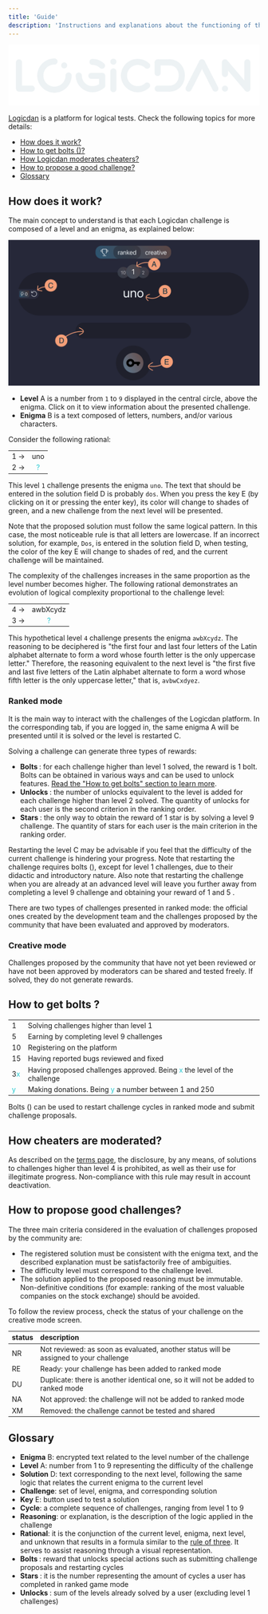 ```yaml
---
title: 'Guide'
description: 'Instructions and explanations about the functioning of the logicdan.com website'
---
```


[![logo](../assets/logicdan-logo.svg "Logicdan Logo")](https://logicdan.com)

[Logicdan](https://logicdan.com) is a platform for logical tests. Check the following topics for more details:

- [How does it work?](#how-it-works)
- [How to get bolts (<span class="bolt"></span>)?](#how-to-get-bolts)
- [How Logicdan moderates cheaters?](#how-cheaters-are-moderated)
- [How to propose a good challenge?](#how-to-propose-good-challenges)
- [Glossary](#glossary)

## <a name="how-it-works"></a>How does it work?

The main concept to understand is that each Logicdan challenge is composed of a level and an enigma, as explained below:

<img class="print-screen" src="../assets/logicdan-screen.png" alt="logicdan printscreen">

- **Level** <span class="screen-index">A</span> is a number from `1` to `9` displayed in the central circle, above the enigma. Click on it to view information about the presented challenge.
- **Enigma** <span class="screen-index">B</span> is a text composed of letters, numbers, and/or various characters.

Consider the following rational:

|   |   |
|---|:-:|
| 1 →|uno|
| 2 →| 	<font color=#26c9d1>?</font> |

This level `1` challenge presents the enigma `uno`. The text that should be entered in the solution field <span class="screen-index">D</span> is probably `dos`. When you press the key <span class="screen-index">E</span> (by clicking on it or pressing the enter key), its color will change to shades of green, and a new challenge from the next level will be presented.

Note that the proposed solution must follow the same logical pattern. In this case, the most noticeable rule is that all letters are lowercase. If an incorrect solution, for example, `Dos`, is entered in the solution field <span class="screen-index">D</span>, when testing, the color of the key <span class="screen-index">E</span> will change to shades of red, and the current challenge will be maintained.

The complexity of the challenges increases in the same proportion as the level number becomes higher. The following rational demonstrates an evolution of logical complexity proportional to the challenge level:

|   |   |
|---|:-:|
| 4 →|awbXcydz|
| 3 →| 	<font color=#26c9d1>?</font> |

This hypothetical level `4` challenge presents the enigma `awbXcydz`. The reasoning to be deciphered is "the first four and last four letters of the Latin alphabet alternate to form a word whose fourth letter is the only uppercase letter." Therefore, the reasoning equivalent to the next level is "the first five and last five letters of the Latin alphabet alternate to form a word whose fifth letter is the only uppercase letter," that is, `avbwCxdyez`.

### Ranked mode

It is the main way to interact with the challenges of the Logicdan platform. In the corresponding tab, if you are logged in, the same enigma <span class="screen-index">A</span> will be presented until it is solved or the level is restarted <span class="screen-index">C</span>.

Solving a challenge can generate three types of rewards:

- **Bolts <span class="bolt"></span>**: for each challenge higher than level 1 solved, the reward is 1 bolt. Bolts can be obtained in various ways and can be used to unlock features. [Read the "How to get bolts" section to learn more](#how-to-get-bolts).
- **Unlocks <span class="unlock"></span>**: the number of unlocks equivalent to the level is added for each challenge higher than level 2 solved. The quantity of unlocks for each user is the second criterion in the ranking order.
- **Stars <span class="star"></span>**: the only way to obtain the reward of 1 star is by solving a level 9 challenge. The quantity of stars for each user is the main criterion in the ranking order.

Restarting the level <span class="screen-index">C</span> may be advisable if you feel that the difficulty of the current challenge is hindering your progress. Note that restarting the challenge requires bolts (<span class="bolt"></span>), except for level 1 challenges, due to their didactic and introductory nature. Also note that restarting the challenge when you are already at an advanced level will leave you further away from completing a level 9 challenge and obtaining your reward of 1 <span class="star"></span> and 5 <span class="bolt"></span>.

There are two types of challenges presented in ranked mode: the official ones created by the development team and the challenges proposed by the community that have been evaluated and approved by moderators.

### Creative mode

Challenges proposed by the community that have not yet been reviewed or have not been approved by moderators can be shared and tested freely. If solved, they do not generate rewards.

## <a name="how-to-get-bolts"></a>How to get bolts <span class="bolt"></span>?

| | |
|:---|:---|
|1 <span class="bolt"></span>|Solving challenges higher than level 1|
|5 <span class="bolt"></span>|Earning <span class="star"></span> by completing level 9 challenges|
|10 <span class="bolt"></span>|Registering on the platform|
|15 <span class="bolt"></span>|Having reported bugs reviewed and fixed|
|3<font color=#26c9d1>x</font> <span class="bolt"></span>|Having proposed challenges approved. Being <font color=#26c9d1>x</font> the level of the challenge|
|<font color=#26c9d1>y</font> <span class="bolt"></span>|Making donations. Being <font color=#26c9d1>y</font> a number between 1 and 250|

Bolts (<span class="bolt"></span>) can be used to restart challenge cycles in ranked mode and submit challenge proposals.

## <a name="how-cheaters-are-moderated"></a>How cheaters are moderated?

As described on the [terms page](/en/terms), the disclosure, by any means, of solutions to challenges higher than level 4 is prohibited, as well as their use for illegitimate progress. Non-compliance with this rule may result in account deactivation.

## <a name="how-to-propose-good-challenges"></a>How to propose good challenges?

The three main criteria considered in the evaluation of challenges proposed by the community are:

- The registered solution must be consistent with the enigma text, and the described explanation must be satisfactorily free of ambiguities.
- The difficulty level must correspond to the challenge level.
- The solution applied to the proposed reasoning must be immutable. Non-definitive conditions (for example: ranking of the most valuable companies on the stock exchange) should be avoided.

To follow the review process, check the status of your challenge on the creative mode screen.

|status|description|
|:---|:---|
|NR|Not reviewed: as soon as evaluated, another status will be assigned to your challenge|
|RE|Ready: your challenge has been added to ranked mode|
|DU|Duplicate: there is another identical one, so it will not be added to ranked mode|
|NA|Not approved: the challenge will not be added to ranked mode|
|XM|Removed: the challenge cannot be tested and shared|

## <a name="glossary"></a>Glossary

- **Enigma** <span class="screen-index">B</span>: encrypted text related to the level number of the challenge
- **Level** <span class="screen-index">A</span>: number from 1 to 9 representing the difficulty of the challenge
- **Solution** <span class="screen-index">D</span>: text corresponding to the next level, following the same logic that relates the current enigma to the current level
- **Challenge**: set of level, enigma, and corresponding solution
- **Key** <span class="screen-index">E</span>: button used to test a solution
- **Cycle**: a complete sequence of challenges, ranging from level 1 to 9
- **Reasoning**: or explanation, is the description of the logic applied in the challenge
- **Rational**: it is the conjunction of the current level, enigma, next level, and unknown that results in a formula similar to the [rule of three](https://en.wikipedia.org/wiki/Cross-multiplication#Rule_of_three). It serves to assist reasoning through a visual representation.
- **Bolts <span class="bolt"></span>**: reward that unlocks special actions such as submitting challenge proposals and restarting cycles
- **Stars <span class="star"></span>**: it is the number representing the amount of cycles a user has completed in ranked game mode
- **Unlocks <span class="unlock"></span>**: sum of the levels already solved by a user (excluding level 1 challenges)
